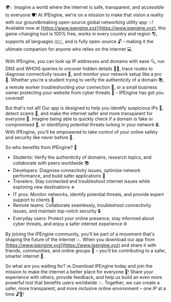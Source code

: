 🌍💡 Imagine a world where the internet is safe, transparent, and accessible to everyone 🛡️! At IPEngine, we're on a mission to make that vision a reality with our groundbreaking open-source global networking utility app 💥! Available now at [https://www.ipengine.xyz](https://www.ipengine.xyz), this game-changing tool is 100% free, works in every country and region 🌎, supports all languages 🇬🇱, and is fully open-source 🔓 – making it the ultimate companion for anyone who relies on the internet 💻.

With IPEngine, you can look up IP addresses and domains with ease 🔍, run DNS and WHOIS queries to uncover hidden details 🕵️‍♀️, trace routes to diagnose connectivity issues 📍, and monitor your network setup like a pro 👀. Whether you're a student trying to verify the authenticity of a domain 📚, a remote worker troubleshooting your connection 🏢, or a small business owner protecting your website from cyber threats 💸 – IPEngine has got you covered!

But that's not all! Our app is designed to help you identify suspicious IPs 👻, detect scams 🤑, and make the internet safer and more transparent for everyone 🌈. Imagine being able to quickly check if a domain is fake or compromised 🚫, or identifying potential threats lurking in your network 🔒. With IPEngine, you'll be empowered to take control of your online safety and security like never before 💪.

So who benefits from IPEngine? 👀

* Students: Verify the authenticity of domains, research topics, and collaborate with peers worldwide 📚
* Developers: Diagnose connectivity issues, optimize network performance, and build safer applications 🚀
* Travelers: Stay connected and troubleshoot internet issues while exploring new destinations ✈️
* IT pros: Monitor networks, identify potential threats, and provide expert support to clients 💼
* Remote teams: Collaborate seamlessly, troubleshoot connectivity issues, and maintain top-notch security 🔒
* Everyday users: Protect your online presence, stay informed about cyber threats, and enjoy a safer internet experience 🌐

By joining the IPEngine community, you'll be part of a movement that's shaping the future of the internet 💥. When you download our app from [https://www.ipengine.xyz](https://www.ipengine.xyz) and share it with friends, communities, and online groups 👫 – you'll be contributing to a safer, smarter internet 🌈.

So what are you waiting for? 🔜 Download IPEngine today and join the mission to make the internet a better place for everyone 🎉! Share your experience with others, provide feedback, and help us build an even more powerful tool that benefits users worldwide 💥. Together, we can create a safer, more transparent, and more inclusive online environment – one IP at a time 🔓💪!